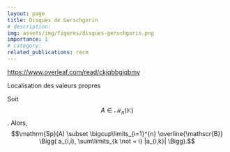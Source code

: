 ```yaml
---
layout: page
title: Disques de Gerschgorin 
# description: 
img: assets/img/figures/disques-gerschgorin.png
importance: 1
# category: 
related_publications: recm
---
```

https://www.overleaf.com/read/ckjqbbgjqbmv

Localisation des valeurs propres

Soit $$A \in \mathscr{M}_n(\mathbb{K})$$. Alors, $$\mathrm{Sp}(A) \subset \bigcup\limits_{i=1}^{n} \overline{\mathscr{B}} \Bigg( a_{i,i}, \sum\limits_{k \not = i} |a_{i,k}| \Bigg).$$